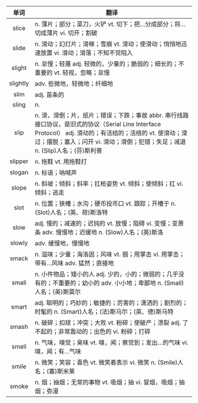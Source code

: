 |单词|翻译  |
|:--:|--| 
|	slice  		|		n. 薄片；部分；菜刀，火铲 vt. 切下；把…分成部分；将…切成薄片 vi. 切开；割破	|		
|	slide  		|		n. 滑动；幻灯片；滑梯；雪崩 vt. 滑动；使滑动；悄悄地迅速放置 vi. 滑动；滑落；不知不觉陷入	|		
|	slight  		|		n. 怠慢；轻蔑 adj. 轻微的，少量的；脆弱的；细长的；不重要的 vt. 轻视，忽略；怠慢	|		
|	slightly  		|		adv. 些微地，轻微地；纤细地	|		
|	slim  		|		adj. 苗条的	|		
|	sling  		|		n. 	|		
|	slip  		|		n. 滑，滑倒；片，纸片；错误；下跌；事故 abbr. 串行线路接口协议，是旧式的协议（Serial Line Interface Protocol） adj. 滑动的；有活结的；活络的 vt. 使滑动；滑过；摆脱；塞入；闪开 vi. 滑动；滑倒；犯错；失足；减退 n. (Slip)人名；(芬)斯利普	|		
|	slipper  		|		n. 拖鞋 vt. 用拖鞋打	|		
|	slogan  		|		n. 标语；呐喊声	|		
|	slope  		|		n. 斜坡；倾斜；斜率；扛枪姿势 vt. 倾斜；使倾斜；扛 vi. 倾斜；逃走	|		
|	slot  		|		n. 位置；狭槽；水沟；硬币投币口 vt. 跟踪；开槽于 n. (Slot)人名；(英、荷)斯洛特	|		
|	slow  		|		adj. 慢的；减速的；迟钝的 vt. 放慢；阻碍 vi. 变慢；变萧条 adv. 慢慢地；迟缓地 n. (Slow)人名；(英)斯洛	|		
|	slowly  		|		adv. 缓慢地，慢慢地	|		
|	smack  		|		n. 滋味；少量；海洛因；风味 vt. 掴；用掌击 vi. 用掌击；带有…风味 adv. 猛然；直接地	|		
|	small  		|		n. 小件物品；矮小的人 adj. 少的，小的；微弱的；几乎没有的；不重要的；幼小的 adv. 小小地；卑鄙地 n. (Small)人名；(英)斯莫尔	|		
|	smart  		|		adj. 聪明的；巧妙的；敏捷的；厉害的；潇洒的；剧烈的；时髦的 n. (Smart)人名；(法)斯马尔；(英、德)斯马特	|		
|	smash  		|		n. 破碎；扣球；冲突；大败 vt. 粉碎；使破产；溃裂 adj. 了不起的；非常轰动的；出色的 vi. 粉碎；打碎	|		
|	smell  		|		n. 气味，嗅觉；臭味 vt. 嗅，闻；察觉到；发出…的气味 vi. 嗅，闻；有…气味	|		
|	smile  		|		n. 微笑；笑容；喜色 vt. 微笑着表示 vi. 微笑 n. (Smile)人名；(塞)斯米莱	|		
|	smoke  		|		n. 烟；抽烟；无常的事物 vt. 吸烟；抽 vi. 冒烟，吸烟；抽烟；弥漫	|		
